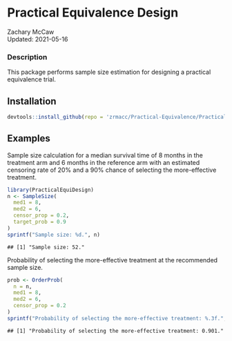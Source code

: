 # Practical Equivalence Design

Zachary McCaw <br>
Updated: 2021-05-16



### Description

This package performs sample size estimation for designing a practical equivalence trial.

## Installation


```r
devtools::install_github(repo = 'zrmacc/Practical-Equivalence/PracticalEquiDesign')
```


## Examples
Sample size calculation for a median survival time of 8 months in the treatment arm and 6 months in the reference arm with an estimated censoring rate of 20% and a 90% chance of selecting the more-effective treatment.


```r
library(PracticalEquiDesign)
n <- SampleSize(
  med1 = 8,
  med2 = 6,
  censor_prop = 0.2,
  target_prob = 0.9
)
sprintf("Sample size: %d.", n)
```

```
## [1] "Sample size: 52."
```

Probability of selecting the more-effective treatment at the recommended sample size.


```r
prob <- OrderProb(
  n = n,
  med1 = 8,
  med2 = 6,
  censor_prop = 0.2
)
sprintf("Probability of selecting the more-effective treatment: %.3f.", prob)
```

```
## [1] "Probability of selecting the more-effective treatment: 0.901."
```


